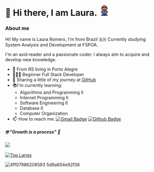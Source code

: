 #  👋 Hi there, I am Laura. <img src="https://github.com/gstvds/gstvds/blob/master/assets/mario.gif" width="35px">

### About me
Hi! My name is Laura Romero, I'm from Brazil 🇧🇷 Currently studying System Analysis and Development at FSPOA. 

I'm an avid reader and a passionate coder. I always aim to acquire and develop new knowledge.

-  📍 From RS living in Porto Alegre
-  👩🏻‍💻 Beginner Full Stack Developer
- 🎯  Sharing a little of my journey at [GitHub](https://github.com/lauraromerosantos?tab=repositories)
- 📚I'm currently learning:
	-   Algorithms and Programming II
	-   Internet Programming II
	-  Software Engineering II
	-   Database II
	-  Computer Organization
- 📫 How to reach me: [![Gmail Badge](https://img.shields.io/badge/-Gmail-c14438?style=flat-square&logo=Gmail&logoColor=white&link=mailto:laauraromero.s@gmail.com)](mailto:laauraromero.s@gmail.com)
[![Github Badge](https://img.shields.io/badge/-Github-242A2D?style=flat-square&logo=Github&logoColor=white&link=https://github.com/lauraromerosantos?tab=repositories)](https://github.com/lauraromerosantos?tab=repositories)

#####  🤓 "Growth is a process" 🧠

![](https://komarev.com/ghpvc/?username=lauraromerosantos&color=ff69b4)

[![Top Langs](https://github-readme-stats.vercel.app/api/top-langs/?username=lauraromerosantos&layout=compact)](https://github.com/lauraromerosantos/github-readme-Estatísticas)

![4ff07986208593 5d9a654e92f36](https://user-images.githubusercontent.com/13490305/87845761-8fbbe600-c8a0-11ea-9d25-0244f35647f2.gif)
